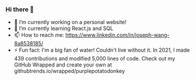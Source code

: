 ### Hi there 👋

- 🔭 I’m currently working on a personal website!
- 🌱 I’m currently learning React.js and SQL
- 📫 How to reach me: https://www.linkedin.com/in/joseph-wang-8a8538185/
- ⚡ Fun fact: I'm a big fan of water! Couldn't live without it.
In 2021, I made 439 contributions and modified 5,000 lines of code. Check out my GitHub Wrapped and create your own at githubtrends.io/wrapped/purplepotatodonkey
